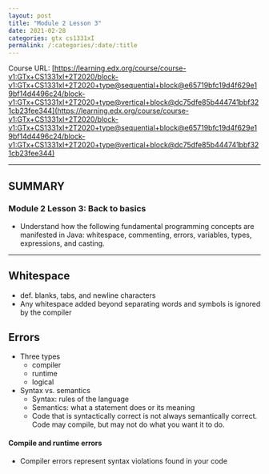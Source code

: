 ```yaml
---
layout: post
title: "Module 2 Lesson 3"
date: 2021-02-28
categories: gtx cs1331xI
permalink: /:categories/:date/:title
---
```


Course URL: [https://learning.edx.org/course/course-v1:GTx+CS1331xI+2T2020/block-v1:GTx+CS1331xI+2T2020+type@sequential+block@e65719bfc19d4f629e19bf14d4496c24/block-v1:GTx+CS1331xI+2T2020+type@vertical+block@dc75dfe85b444741bbf321cb23fee344](https://learning.edx.org/course/course-v1:GTx+CS1331xI+2T2020/block-v1:GTx+CS1331xI+2T2020+type@sequential+block@e65719bfc19d4f629e19bf14d4496c24/block-v1:GTx+CS1331xI+2T2020+type@vertical+block@dc75dfe85b444741bbf321cb23fee344)

---

## SUMMARY

### Module 2 Lesson 3: Back to basics

- Understand how the following fundamental programming concepts are manifested in Java: whitespace, commenting, errors, variables, types, expressions, and casting.

---

## Whitespace

- def. blanks, tabs, and newline characters
- Any whitespace added beyond separating words and symbols is ignored by the compiler

## Errors

- Three types
  - compiler
  - runtime
  - logical
- Syntax vs. semantics
  - Syntax: rules of the language
  - Semantics: what a statement does or its meaning
  - Code that is syntactically correct is not always semantically correct. Code may compile, but may not do what you want it to do.

#### Compile and runtime errors

- Compiler errors represent syntax violations found in your code
